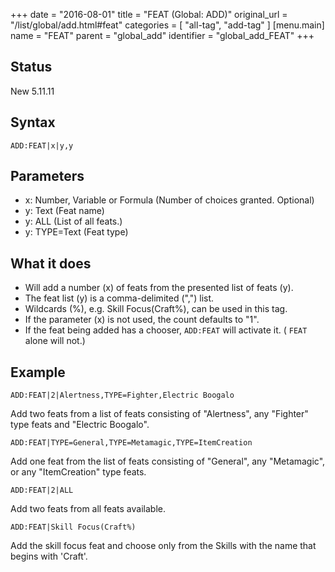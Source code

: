 +++
date = "2016-08-01"
title = "FEAT (Global: ADD)"
original_url = "/list/global/add.html#feat"
categories = [ "all-tag", "add-tag" ]
[menu.main]
    name = "FEAT"
    parent = "global_add"
    identifier = "global_add_FEAT"
+++

## Status

New 5.11.11

## Syntax

`ADD:FEAT|x|y,y`

## Parameters

-   x: Number, Variable or Formula (Number of
    choices granted. Optional)
-   y: Text (Feat name)
-   y: ALL (List of all feats.)
-   y: TYPE=Text (Feat type)



What it does
------------

-   Will add a number (x) of feats from the presented list of feats (y).
-   The feat list (y) is a comma-delimited (",") list.
-   Wildcards (%), e.g. Skill Focus(Craft%), can be used in this tag.
-   If the parameter (x) is not used, the count defaults to "1".
-   If the feat being added has a chooser, `ADD:FEAT` will activate it.
    ( `FEAT` alone will not.)

Example
-------

`ADD:FEAT|2|Alertness,TYPE=Fighter,Electric Boogalo`

Add two feats from a list of feats consisting of "Alertness", any
"Fighter" type feats and "Electric Boogalo".

`ADD:FEAT|TYPE=General,TYPE=Metamagic,TYPE=ItemCreation`

Add one feat from the list of feats consisting of "General", any
"Metamagic", or any "ItemCreation" type feats.

`ADD:FEAT|2|ALL`

Add two feats from all feats available.

`ADD:FEAT|Skill Focus(Craft%)`

Add the skill focus feat and choose only from the Skills with the name
that begins with 'Craft'.

